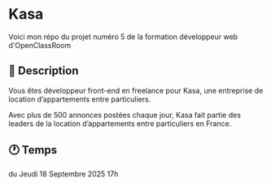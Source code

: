 # Kasa

Voici mon répo du projet numéro 5 de la formation développeur web d'OpenClassRoom

## 📝 Description
Vous êtes développeur front-end en freelance pour Kasa, une entreprise de location d’appartements entre particuliers.

Avec plus de 500 annonces postées chaque jour, Kasa fait partie des leaders de la location d’appartements entre particuliers en France.

## 🕐 Temps
du Jeudi 18 Septembre 2025 17h

